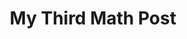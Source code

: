 ---
layout: news
title: My Third Math Post
meta: Some meta text for math post3.
source: http:/yahoo.co.uk
category: math
---